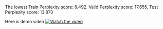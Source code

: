 The lowest Train Perplexity score: 6.492,  Valid Perplexity score: 17.655,  Test Perplexity score: 13.870

Here is demo video [![Watch the video](https://img.youtube.com/vi/XamGspXtLqo/0.jpg)](https://www.youtube.com/watch?v=XamGspXtLqo)
